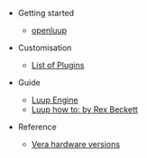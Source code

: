 - Getting started

  - [openluup](openluup.md)

- Customisation

  - [List of Plugins](plugins-list.md)

- Guide

  - [Luup Engine](luup_engine.md)
  - [Luup how to: by Rex Beckett](rex-beckett-posts.md)

- Reference
  - [Vera hardware versions](vera-versions.md)

